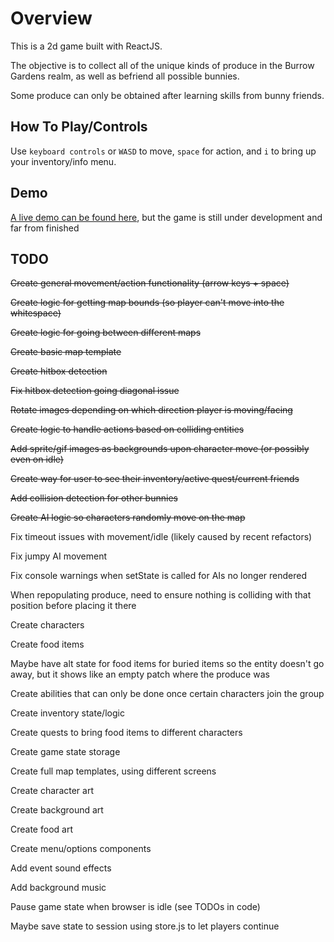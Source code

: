 # Overview

This is a 2d game built with ReactJS.

The objective is to collect all of the unique kinds of produce in the Burrow Gardens realm, as well as befriend all possible bunnies.

Some produce can only be obtained after learning skills from bunny friends.

## How To Play/Controls

Use `keyboard controls` or `WASD` to move, `space` for action, and `i` to bring up your inventory/info menu.

## Demo

[A live demo can be found here](https://xveganxxxedgex.github.io/burrow_gardens/), but the game is still under development and far from finished

## TODO

~~Create general movement/action functionality (arrow keys + space)~~

~~Create logic for getting map bounds (so player can't move into the whitespace)~~

~~Create logic for going between different maps~~

~~Create basic map template~~

~~Create hitbox detection~~

~~Fix hitbox detection going diagonal issue~~

~~Rotate images depending on which direction player is moving/facing~~

~~Create logic to handle actions based on colliding entities~~

~~Add sprite/gif images as backgrounds upon character move (or possibly even on idle)~~

~~Create way for user to see their inventory/active quest/current friends~~

~~Add collision detection for other bunnies~~

~~Create AI logic so characters randomly move on the map~~

Fix timeout issues with movement/idle (likely caused by recent refactors)

Fix jumpy AI movement

Fix console warnings when setState is called for AIs no longer rendered

When repopulating produce, need to ensure nothing is colliding with that position before placing it there

Create characters

Create food items

Maybe have alt state for food items for buried items so the entity doesn't go away, but it shows like an empty patch where the produce was

Create abilities that can only be done once certain characters join the group

Create inventory state/logic

Create quests to bring food items to different characters

Create game state storage

Create full map templates, using different screens

Create character art

Create background art

Create food art

Create menu/options components

Add event sound effects

Add background music

Pause game state when browser is idle (see TODOs in code)

Maybe save state to session using store.js to let players continue
